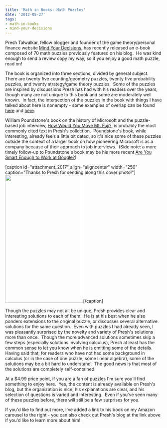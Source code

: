 ```yaml
---
title: 'Math in Books: Math Puzzles'
date: '2012-05-27'
tags:
- math-in-books
- mind-your-decisions
---
```


Presh Talwalkar, fellow blogger and founder of the game theory/personal finance website <a href="http://mindyourdecisions.com/blog/">Mind Your Decisions</a>, has recently released an e-book composed of 70 math puzzles previously featured on his blog.  He was kind enough to send a review copy my way, so if you enjoy a good math puzzle, read on!

The book is organized into three sections, divided by general subject.  There are twenty five counting/geometry puzzles, twenty five probability puzzles, and twenty strategy/game theory puzzles.  Some of the puzzles are inspired by discussions Presh has had with his readers over the years, though many are not unique to this book and some are moderately well known.  In fact, the intersection of the puzzles in the book with things I have talked about here is nonempty - some examples of overlap can be found <a href="http://www.mathgoespop.com/2012/02/interview-roulette.html">here</a> and <a href="http://www.mathgoespop.com/2008/08/math-gets-around-dating.html">here</a>.

William Poundstone's book on the history of Microsoft and the puzzle-based job interview, <a href="http://www.amazon.com/Would-Move-Mount-Microsofts-Puzzle/dp/0316919160">How Would You Move Mt. Fuji?</a>, is probably the most commonly cited text in Presh's collection.  Poundstone's book, while interesting, already feels a little bit dated, so it's nice some of these puzzles outside the context of a larger book on how pioneering Microsoft is as a company because of their approach to job interviews.  (Side note: a more timely follow-up to Poundstone's book may be his more recent <a href="http://www.amazon.com/Are-Smart-Enough-Work-Google/dp/031609997X">Are You Smart Enough to Work at Google?</a>)

[caption id="attachment_2017" align="aligncenter" width="250" caption="Thanks to Presh for sending along this cover photo!"]<a href="http://mindyourdecisions.com/blog/"><img class="size-medium wp-image-2017" title="puzzle-book-cover-big" src="http://www.mathgoespop.com/wp-content/uploads/2012/05/puzzle-book-cover-big-184x300.jpg" alt="" width="250" height="409" /></a>[/caption]

Though the puzzles may not all be unique, Presh provides clear and interesting solutions to each of them.  He is at his best when he also ponders extensions to the original puzzle, or discusses several alternative solutions for the same question.  Even with puzzles I had already seen, I was pleasantly surprised by the novelty and variety of Presh's solutions more than once.  Though the more advanced solutions sometimes skip a few steps (especially solutions involving calculus), Presh at least has the common sense to let you know when he is omitting some of the details.  Having said that, for readers who have not had some background in calculus (or in the case of one puzzle, some linear algebra), some of the solutions may be a bit hard to understand.  The good news is that most of the solutions are completely self-contained.

At a $4.99 price point, if you are a fan of puzzles I'm sure you'll find something to enjoy here.  Yes, the content is already available on Presh's blog, but the organization is nice, his explanations are clear, and his selection of questions is varied and interesting.  Even if you've seen many of these puzzles before, there will still be a few surprises for you.

If you'd like to find out more, I've added a link to his book on my Amazon carousel to the right - you can also check out Presh's blog at the link above if you'd like to learn more about him!
